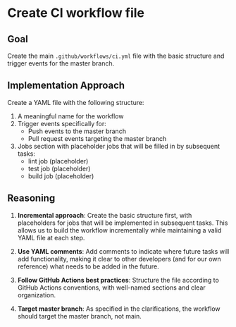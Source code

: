 # Create CI workflow file

## Goal
Create the main `.github/workflows/ci.yml` file with the basic structure and trigger events for the master branch.

## Implementation Approach
Create a YAML file with the following structure:
1. A meaningful name for the workflow
2. Trigger events specifically for:
   - Push events to the master branch
   - Pull request events targeting the master branch
3. Jobs section with placeholder jobs that will be filled in by subsequent tasks:
   - lint job (placeholder)
   - test job (placeholder)
   - build job (placeholder)

## Reasoning
1. **Incremental approach**: Create the basic structure first, with placeholders for jobs that will be implemented in subsequent tasks. This allows us to build the workflow incrementally while maintaining a valid YAML file at each step.

2. **Use YAML comments**: Add comments to indicate where future tasks will add functionality, making it clear to other developers (and for our own reference) what needs to be added in the future.

3. **Follow GitHub Actions best practices**: Structure the file according to GitHub Actions conventions, with well-named sections and clear organization.

4. **Target master branch**: As specified in the clarifications, the workflow should target the master branch, not main.